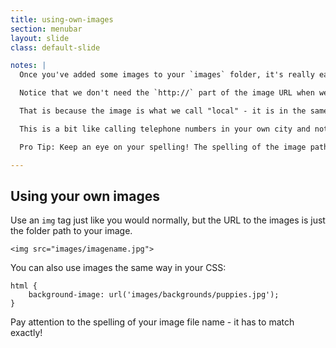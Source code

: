 ```yaml
---
title: using-own-images
section: menubar
layout: slide
class: default-slide

notes: |
  Once you've added some images to your `images` folder, it's really easy to use them in your website.

  Notice that we don't need the `http://` part of the image URL when we are using our own image?

  That is because the image is what we call "local" - it is in the same place on the web as our HTML files where we are accessing the image from.

  This is a bit like calling telephone numbers in your own city and not needing to add an international calling code before the phone number.

  Pro Tip: Keep an eye on your spelling! The spelling of the image path needs to be exact. That includes _UPPERCASE_ and _lowercase_ letters. It also includes the file extension, which is the bit after the dot like `.jpg` or `.png`.

---
```


## Using your own images

Use an `img` tag just like you would normally, but the URL to the images is just the folder path to your image.

    <img src="images/imagename.jpg">

You can also use images the same way in your CSS:

    html {
        background-image: url('images/backgrounds/puppies.jpg');
    }

Pay attention to the spelling of your image file name - it has to match exactly! 
